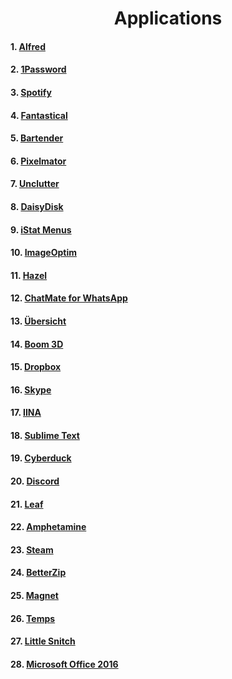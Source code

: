<h1 align="center">Applications</h1>

#### 1. [Alfred](https://www.alfredapp.com/)
#### 2. [1Password](https://1password.com) 
#### 3. [Spotify](https://www.spotify.com/us/) 
#### 4. [Fantastical](https://flexibits.com/fantastical) 
#### 5. [Bartender](https://www.macbartender.com/) 
#### 6. [Pixelmator](http://www.pixelmator.com/mac/) 
#### 7. [Unclutter](http://unclutterapp.com/) 
#### 8. [DaisyDisk](https://daisydiskapp.com) 
#### 9. [iStat Menus](https://bjango.com/mac/istatmenus/) 
#### 10. [ImageOptim](https://imageoptim.com/mac) 
#### 11. [Hazel](https://www.noodlesoft.com)
#### 12. [ChatMate for WhatsApp](https://de.chatmate.io/)
#### 13. [Übersicht](http://tracesof.net/uebersicht/)
#### 14. [Boom 3D](http://www.globaldelight.com/boom3d/index.php)
#### 15. [Dropbox](https://www.dropbox.com/)
#### 16. [Skype](https://www.skype.com/)
#### 17. [IINA](https://lhc70000.github.io/iina/)
#### 18. [Sublime Text](https://www.sublimetext.com/)
#### 19. [Cyberduck](https://cyberduck.io/)
#### 20. [Discord](https://discordapp.com/)
#### 21. [Leaf](https://itunes.apple.com/app/leaf/id576338668?mt=12)
#### 22. [Amphetamine](https://itunes.apple.com/de/app/amphetamine/id937984704?mt=12)
#### 23. [Steam](http://store.steampowered.com/)
#### 24. [BetterZip](https://macitbetter.com/)
#### 25. [Magnet](http://magnet.crowdcafe.com/)
#### 26. [Temps](https://itunes.apple.com/de/app/temps-wetter-zeit-netatmo/id489930332?mt=12)
#### 27. [Little Snitch](https://www.obdev.at/products/littlesnitch/index.html)
#### 28. [Microsoft Office 2016](https://products.office.com/de-de/home?WT.mc_id=oan_winnav_office)

